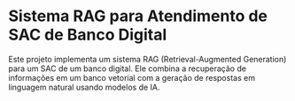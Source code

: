 # Sistema RAG para Atendimento de SAC de Banco Digital

Este projeto implementa um sistema RAG (Retrieval-Augmented Generation) para um SAC de um banco digital. Ele combina a recuperação de informações em um banco vetorial com a geração de respostas em linguagem natural usando modelos de IA.
